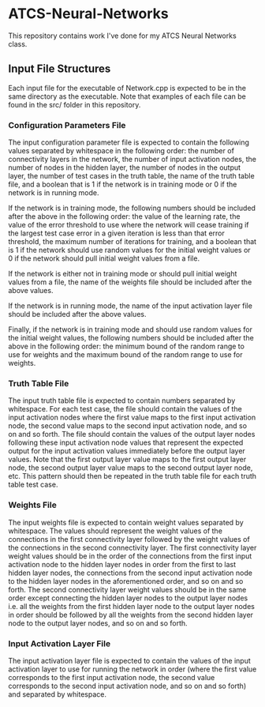 # ATCS-Neural-Networks
This repository contains work I've done for my ATCS Neural Networks class.

## Input File Structures
Each input file for the executable of Network.cpp is expected to be in the same directory as the
executable. Note that examples of each file can be found in the src/ folder in this repository.

### Configuration Parameters File
The input configuration parameter file is expected to contain the following values separated by
whitespace in the following order:
   the number of connectivity layers in the network,
   the number of input activation nodes,
   the number of nodes in the hidden layer,
   the number of nodes in the output layer,
   the number of test cases in the truth table,
   the name of the truth table file,
   and a boolean that is 1 if the network is in training mode or 0 if the network is in running
   mode.

If the network is in training mode, the following numbers should be included after the above in the
following order:
   the value of the learning rate,
   the value of the error threshold to use where the network will cease training if the largest test
   case error in a given iteration is less than that error threshold,
   the maximum number of iterations for training,
   and a boolean that is 1 if the network should use random values for the initial weight values or
   0 if the network should pull initial weight values from a file.

If the network is either not in training mode or should pull initial weight values from a file,
   the name of the weights file
should be included after the above values.

If the network is in running mode,
   the name of the input activation layer file
should be included after the above values.

Finally, if the network is in training mode and should use random values for the initial weight
values, the following numbers should be included after the above in the following order:
   the minimum bound of the random range to use for weights and
   the maximum bound of the random range to use for weights.


### Truth Table File
The input truth table file is expected to contain numbers separated by whitespace. For each test
case, the file should contain the values of the input activation nodes where the first value maps
to the first input activation node, the second value maps to the second input activation node, and
so on and so forth. The file should contain the values of the output layer nodes following these
input activation node values that represent the expected output for the input activation values
immediately before the output layer values. Note that the first output layer value maps to the
first output layer node, the second output layer value maps to the second output layer node, etc.
This pattern should then be repeated in the truth table file for each truth table test case.

### Weights File
The input weights file is expected to contain weight values separated by whitespace. The values
should represent the weight values of the connections in the first connectivity layer followed by
the weight values of the connections in the second connectivity layer. The first connectivity layer
weight values should be in the order of the connections from the first input activation node to the
hidden layer nodes in order from the first to last hidden layer nodes, the connections from the
second input activation node to the hidden layer nodes in the aforementioned order, and so on and
so forth. The second connectivity layer weight values should be in the same order except connecting
the hidden layer nodes to the output layer nodes i.e. all the weights from the first hidden layer
node to the output layer nodes in order should be followed by all the weights from the second
hidden layer node to the output layer nodes, and so on and so forth.

### Input Activation Layer File
The input activation layer file is expected to contain the values of the input activation layer to
use for running the network in order (where the first value corresponds to the first input
activation node, the second value corresponds to the second input activation node, and so on and so
forth) and separated by whitespace.
